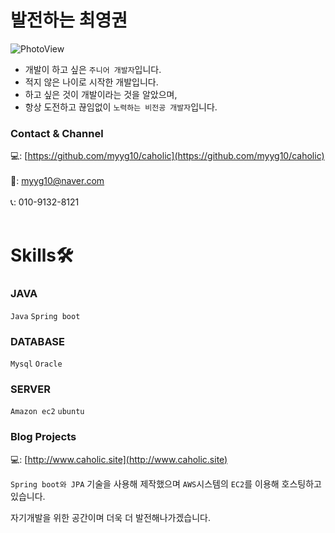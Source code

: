 # 발전하는 최영권

![PhotoView](https://user-images.githubusercontent.com/77623391/162668478-5afd0a66-9f90-43c5-86ef-8c9dac53e062.jpg)

- 개발이 하고 싶은 `주니어 개발자`입니다.
- 적지 않은 나이로 시작한 개발입니다. 
- 하고 싶은 것이 개발이라는 것을 알았으며,
- 항상 도전하고 끊임없이 `노력하는 비전공 개발자`입니다.

### Contact & Channel
💻: [https://github.com/myyg10/caholic](https://github.com/myyg10/caholic)
<br/><br/>
💌: myyg10@naver.com
<br/><br/>
📞: 010-9132-8121
<br/><br/>

# Skills🛠

### JAVA
`Java` `Spring boot`
### DATABASE
`Mysql` `Oracle`
### SERVER
`Amazon ec2` `ubuntu`

### Blog Projects

💻: [http://www.caholic.site](http://www.caholic.site)

`Spring boot와 JPA` 기술을 사용해 제작했으며 
`AWS`시스템의 `EC2`를 이용해 호스팅하고 있습니다.

자기개발을 위한 공간이며 더욱 더 발전해나가겠습니다.
